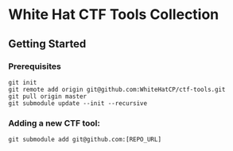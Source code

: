 # White Hat CTF Tools Collection


## Getting Started

### Prerequisites

```
git init
git remote add origin git@github.com:WhiteHatCP/ctf-tools.git
git pull origin master
git submodule update --init --recursive
```

### Adding a new CTF tool:

```
git submodule add git@github.com:[REPO_URL]
```

